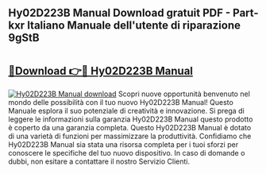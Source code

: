 ## Hy02D223B Manual Download gratuit PDF - Part-kxr Italiano Manuale dell'utente di riparazione 9gStB

# <h2><a href="http://df9snv2.blite.top/?on=Hy02D223B+Manual">🔗Download 👉🔴 Hy02D223B Manual</a></h2>

[![Hy02D223B Manual download](https://i.imgur.com/lujVjoI.png)](http://df9snv2.blite.top/?on=Hy02D223B+Manual)
Scopri nuove opportunità benvenuto nel mondo delle possibilità con il tuo nuovo Hy02D223B Manual! Questo Manuale esplora il suo potenziale di creatività e innovazione. Si prega di leggere le informazioni sulla garanzia Hy02D223B Manual questo prodotto è coperto da una garanzia completa. Questo Hy02D223B Manual è dotato di una varietà di funzioni per massimizzare la produttività. Confidiamo che Hy02D223B Manual sia stata una risorsa completa per i tuoi sforzi per conoscere le specifiche del tuo nuovo dispositivo. In caso di domande o dubbi, non esitare a contattare il nostro Servizio Clienti.
